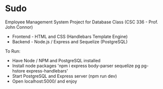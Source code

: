 # Sudo
Employee Management System Project for Database Class (CSC 336 - Prof. John Connor)

* Frontend - HTML and CSS (Handlebars Template Engine)
* Backend - Node.js / Express and Sequelize (PostgreSQL)

To Run:
* Have Node / NPM and PostgreSQL installed 
* Install node packages 'npm i express body-parser sequelize pg pg-hstore express-handlebars'
* Start PostgreSQL and Express server (npm run dev)
* Open localhost:5000/ and enjoy



